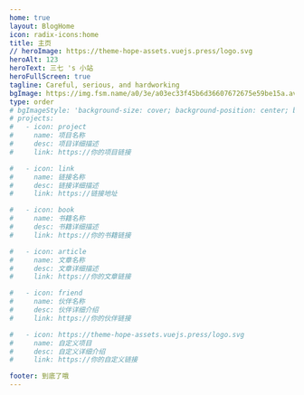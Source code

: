 ```yaml
---
home: true
layout: BlogHome
icon: radix-icons:home
title: 主页
// heroImage: https://theme-hope-assets.vuejs.press/logo.svg
heroAlt: 123
heroText: 三七 's 小站
heroFullScreen: true
tagline: Careful, serious, and hardworking
bgImage: https://img.fsm.name/a0/3e/a03ec33f45b6d36607672675e59be15a.avif #https://i.730307.xyz/202407201742179.avif
type: order
# bgImageStyle: 'background-size: cover; background-position: center; background-repeat: no-repeat; filter: blur(3px)'
# projects:
#   - icon: project
#     name: 项目名称
#     desc: 项目详细描述
#     link: https://你的项目链接

#   - icon: link
#     name: 链接名称
#     desc: 链接详细描述
#     link: https://链接地址

#   - icon: book
#     name: 书籍名称
#     desc: 书籍详细描述
#     link: https://你的书籍链接

#   - icon: article
#     name: 文章名称
#     desc: 文章详细描述
#     link: https://你的文章链接

#   - icon: friend
#     name: 伙伴名称
#     desc: 伙伴详细介绍
#     link: https://你的伙伴链接

#   - icon: https://theme-hope-assets.vuejs.press/logo.svg
#     name: 自定义项目
#     desc: 自定义详细介绍
#     link: https://你的自定义链接

footer: 到底了哦
---
```



